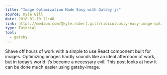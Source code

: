 ```yaml
---
title: "Image Optimization Made Easy with Gatsby.js"
source: Kyle Gill
date: 2018-01-10 12:48
link: https://medium.com/@kyle.robert.gill/ridiculously-easy-image-optimization-with-gatsby-js-59d48e15db6e
type: Tutorial
tool:
  - gatsby
---
```

Shave off hours of work with a simple to use React component built for images. Optimizing images hardly sounds like an ideal afternoon of work, but in today’s world it’s become a necessary evil. This post looks at how it can be done much easier using gatsby-image.





